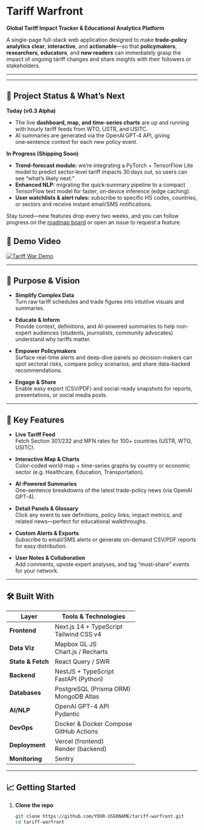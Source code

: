 # Tariff Warfront

**Global Tariff Impact Tracker & Educational Analytics Platform**

A single-page full-stack web application designed to make **trade-policy analytics** **clear**, **interactive**, and **actionable**—so that **policymakers**, **researchers**, **educators**, and **new readers** can immediately grasp the impact of ongoing tariff changes and share insights with their followers or stakeholders.

---

---

## 🚧 Project Status & What’s Next

**Today (v0.3 Alpha)**  
- The live **dashboard, map, and time‑series charts** are up and running with hourly tariff feeds from WTO, USTR, and USITC.  
- AI summaries are generated via the OpenAI GPT‑4 API, giving one‑sentence context for each new policy event.  

**In Progress (Shipping Soon)**  
- **Trend‑forecast module:** we’re integrating a PyTorch + TensorFlow Lite model to predict sector‑level tariff impacts 30 days out, so users can see “what’s likely next.”  
- **Enhanced NLP:** migrating the quick‑summary pipeline to a compact TensorFlow text model for faster, on‑device inference (edge caching).  
- **User watchlists & alert rules:** subscribe to specific HS codes, countries, or sectors and receive instant email/SMS notifications.  

Stay tuned—new features drop every two weeks, and you can follow progress on the [roadmap board](../../projects) or open an issue to request a feature.


## 🎥 Demo Video



[![Tariff War Demo](https://img.youtube.com/vi/ZMTcpeIl2yE/maxresdefault.jpg)](https://www.youtube.com/watch?v=ZMTcpeIl2yE)

---

## 🎯 Purpose & Vision

- **Simplify Complex Data**  
  Turn raw tariff schedules and trade figures into intuitive visuals and summaries.

- **Educate & Inform**  
  Provide context, definitions, and AI-powered summaries to help non-expert audiences (students, journalists, community advocates) understand why tariffs matter.

- **Empower Policymakers**  
  Surface real-time alerts and deep-dive panels so decision-makers can spot sectoral risks, compare policy scenarios, and share data-backed recommendations.

- **Engage & Share**  
  Enable easy export (CSV/PDF) and social-ready snapshots for reports, presentations, or social media posts.

---

## 🚀 Key Features

- **Live Tariff Feed**  
  Fetch Section 301/232 and MFN rates for 100+ countries (USTR, WTO, USITC).

- **Interactive Map & Charts**  
  Color-coded world map + time-series graphs by country or economic sector (e.g. Healthcare, Education, Transportation).

- **AI-Powered Summaries**  
  One-sentence breakdowns of the latest trade-policy news (via OpenAI GPT-4).

- **Detail Panels & Glossary**  
  Click any event to see definitions, policy links, impact metrics, and related news—perfect for educational walkthroughs.

- **Custom Alerts & Exports**  
  Subscribe to email/SMS alerts or generate on-demand CSV/PDF reports for easy distribution.

- **User Notes & Collaboration**  
  Add comments, upvote expert analyses, and tag “must-share” events for your network.

---

## 🛠️ Built With

| Layer            | Tools & Technologies                          |
| ---------------- | --------------------------------------------- |
| **Frontend**     | Next.js 14 + TypeScript <br> Tailwind CSS v4   |
| **Data Viz**     | Mapbox GL JS <br> Chart.js / Recharts         |
| **State & Fetch**| React Query / SWR                             |
| **Backend**      | NestJS + TypeScript <br> FastAPI (Python)     |
| **Databases**    | PostgreSQL (Prisma ORM) <br> MongoDB Atlas     |
| **AI/NLP**       | OpenAI GPT-4 API <br> Pydantic                |
| **DevOps**       | Docker & Docker Compose <br> GitHub Actions   |
| **Deployment**   | Vercel (frontend) <br> Render (backend)       |
| **Monitoring**   | Sentry                                        |

---

## 📈 Getting Started

1. **Clone the repo**  
   ```bash
   git clone https://github.com/YOUR-USERNAME/tariff-warfront.git
   cd tariff-warfront
